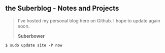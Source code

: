 ## the Suberblog - Notes and Projects

> I've hosted my personal blog here on Github.
> I hope to update again soon.
> 
> **Suberbower**

```shell
$ sudo update site -P now
```
